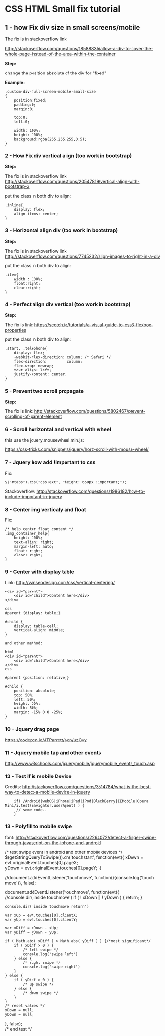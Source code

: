 # CSS HTML Small fix tutorial

## 1 - how Fix div size in small screens/mobile

The fix is in stackoverflow link:

http://stackoverflow.com/questions/18588835/allow-a-div-to-cover-the-whole-page-instead-of-the-area-within-the-container

**Step:**

change the position absolute of the div for "fixed"

**Example:**

```
.custom-div-full-screen-mobile-small-size
{
    position:fixed;
    padding:0;
    margin:0;

    top:0;
    left:0;

    width: 100%;
    height: 100%;
    background:rgba(255,255,255,0.5);
}
```

### 2 - How Fix div vertical align (too work in bootstrap)

**Step:**

The fix is in stackoverflow link:
http://stackoverflow.com/questions/20547819/vertical-align-with-bootstrap-3

put the class in both div to align:

```
.inline{
    display: flex;
    align-items: center;
}
```
### 3 - Horizontal align div (too work in bootstrap)

**Step:**

The fix is in stackoverflow link:
http://stackoverflow.com/questions/7745232/align-images-to-right-in-a-div

put the class in both div to align:

```
.item{
    width : 100%;
    float:right;
    clear:right;
}
```

### 4 - Perfect align div vertical (too work in bootstrap)

**Step:**

The fix is link:
https://scotch.io/tutorials/a-visual-guide-to-css3-flexbox-properties

put the class in both div to align:

```
.start, .telephone{
    display: flex;
    -webkit-flex-direction: column; /* Safari */
    flex-direction:         column;
    flex-wrap: nowrap;
    text-align: left;
    justify-content: center;
}
```

### 5 - Prevent two scroll propagate

**Step:**

The fix is link:
http://stackoverflow.com/questions/5802467/prevent-scrolling-of-parent-element


### 6 - Scroll horizontal and vertical with wheel

this use the jquery.mousewheel.min.js:

https://css-tricks.com/snippets/jquery/horz-scroll-with-mouse-wheel/

### 7 - Jquery how add !important to css

Fix: 

```
$("#tabs").css("cssText", "height: 650px !important;");
```

Stackoverflow: http://stackoverflow.com/questions/1986182/how-to-include-important-in-jquery

### 8 - Center img verticaly and float 

Fix:

```
/* help center float content */
.img_container_help{
    height: 100%;
    text-align: right;
    margin-left: auto;
    float: right;
    clear: right;
}
```

### 9 - Center with display table

Link: http://vanseodesign.com/css/vertical-centering/

```
<div id="parent">
    <div id="child">Content here</div>
</div>

css
#parent {display: table;}

#child {
    display: table-cell;
    vertical-align: middle;
}

and other method:

html
<div id="parent">
    <div id="child">Content here</div>
</div>
css

#parent {position: relative;}

#child {
    position: absolute;
    top: 50%;
    left: 50%;
    height: 30%;
    width: 50%;
    margin: -15% 0 0 -25%;
}
```

### 10 - Jquery drag page
https://codepen.io/JTParrett/pen/uzGvy

### 11 - Jquery mobile tap and other events
http://www.w3schools.com/jquerymobile/jquerymobile_events_touch.asp

### 12 - Test if is mobile Device

Credits: http://stackoverflow.com/questions/3514784/what-is-the-best-way-to-detect-a-mobile-device-in-jquery

```
    if( /Android|webOS|iPhone|iPad|iPod|BlackBerry|IEMobile|Opera Mini/i.test(navigator.userAgent) ) {
     // some code..
    }
```
 ### 13 - Polyfill to mobile swipe
 
 font: http://stackoverflow.com/questions/2264072/detect-a-finger-swipe-through-javascript-on-the-iphone-and-android
 
 
 /* test swipe event in android and other mobile devices */
$(getStringQueryToSwipe()).on('touchstart', function(evt){
    xDown = evt.originalEvent.touches[0].pageX;                                    
    yDown = evt.originalEvent.touches[0].pageY;
})  

//document.addEventListener('touchmove', function(){console.log('touch move')}, false);

document.addEventListener('touchmove', function(evt){
    //console.dir('inside touchmove')
    if ( ! xDown || ! yDown ) {
        return;
    }

    console.dir('inside touchmove return')

    var xUp = evt.touches[0].clientX;                                    
    var yUp = evt.touches[0].clientY;

    var xDiff = xDown - xUp;
    var yDiff = yDown - yUp;

    if ( Math.abs( xDiff ) > Math.abs( yDiff ) ) {/*most significant*/
        if ( xDiff > 0 ) {
            /* left swipe */
            console.log('swipe left')
        } else {
            /* right swipe */
            console.log('swipe right')
        }                       
    } else {
        if ( yDiff > 0 ) {
            /* up swipe */ 
        } else { 
            /* down swipe */
        }                                                                 
    }
    /* reset values */
    xDown = null;
    yDown = null; 
}, false);                                   
/* end test */
 ```
